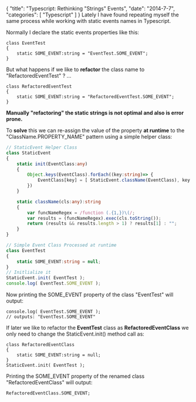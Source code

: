 {
    "title": "Typescript: Rethinking \"Strings\" Events",
    "date": "2014-7-7",
    "categories": [
        "Typescript"
    ]
}
Lately I have found repeating myself the same process while working with static events names in Typescript.

Normally I declare the static events properties like this:

    class EventTest
    {
        static SOME_EVENT:string = "EventTest.SOME_EVENT";
    }

But what happens if we like to **refactor** the class name to "RefactoredEventTest" ? ...

    class RefactoredEventTest
    {
        static SOME_EVENT:string = "RefactoredEventTest.SOME_EVENT";
    }

**Manually "refactoring" the static strings is not optimal and also is error prone.**

To **solve** this we can re-assign the value of the property **at runtime** to the "ClassName.PROPERTY_NAME" pattern using a simple helper class:

```typescript
// StaticEvent Helper Class
class StaticEvent
{
	static init(EventClass:any)
	{
		Object.keys(EventClass).forEach((key:string)=> {
			EventClass[key] = [ StaticEvent.className(EventClass), key ].join('.')
		})
	}

	static className(cls:any):string
	{
		var funcNameRegex = /function (.{1,})\(/;
		var results = (funcNameRegex).exec(cls.toString());
		return (results && results.length > 1) ? results[1] : "";
	}
}

// Simple Event Class Processed at runtime
class EventTest
{
    static SOME_EVENT:string = null;
}
// Initlialize it 
StaticEvent.init( EventTest );
console.log( EventTest.SOME_EVENT );

```

Now printing the SOME_EVENT property of the class "EventTest" will output:

    console.log( EventTest.SOME_EVENT );
    // outputs: "EventTest.SOME_EVENT"
    
If later we like to refactor the **EventTest** class as **RefactoredEventClass** we only need to change the StaticEvent.init() method call as:

    class RefactoredEventClass
    {
        static SOME_EVENT:string = null;
    }
    StaticEvent.init( EventTest );
    
Printing the SOME_EVENT property of the renamed class "RefactoredEventClass" will output:

    RefactoredEventClass.SOME_EVENT;
    
    
    
